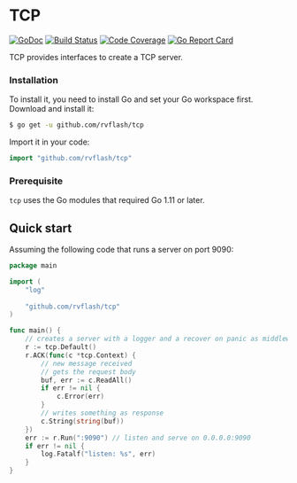 # TCP

[![GoDoc](https://godoc.org/github.com/rvflash/tcp?status.svg)](https://godoc.org/github.com/rvflash/tcp)
[![Build Status](https://img.shields.io/travis/rvflash/tcp.svg)](https://travis-ci.org/rvflash/tcp)
[![Code Coverage](https://img.shields.io/codecov/c/github/rvflash/tcp.svg)](http://codecov.io/github/rvflash/tcp?branch=master)
[![Go Report Card](https://goreportcard.com/badge/github.com/rvflash/tcp)](https://goreportcard.com/report/github.com/rvflash/tcp)

TCP provides interfaces to create a TCP server.


### Installation
    
To install it, you need to install Go and set your Go workspace first.
Download and install it:

```bash
$ go get -u github.com/rvflash/tcp
```    
Import it in your code:
    
```go
import "github.com/rvflash/tcp"
```

### Prerequisite

`tcp` uses the Go modules that required Go 1.11 or later.


## Quick start

Assuming the following code that runs a server on port 9090:

```go
package main

import (
	"log"
	
	"github.com/rvflash/tcp"
)

func main() {
	// creates a server with a logger and a recover on panic as middlewares.
	r := tcp.Default()
	r.ACK(func(c *tcp.Context) {
		// new message received
		// gets the request body
		buf, err := c.ReadAll()
        if err != nil {
            c.Error(err)
        }
		// writes something as response
		c.String(string(buf))
	})
	err := r.Run(":9090") // listen and serve on 0.0.0.0:9090
	if err != nil {
		log.Fatalf("listen: %s", err)
	}
}
```
